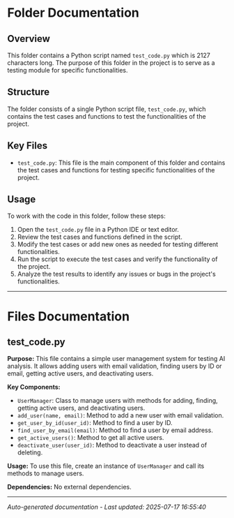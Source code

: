 # Folder Documentation

## Overview
This folder contains a Python script named `test_code.py` which is 2127 characters long. The purpose of this folder in the project is to serve as a testing module for specific functionalities.

## Structure
The folder consists of a single Python script file, `test_code.py`, which contains the test cases and functions to test the functionalities of the project.

## Key Files
- `test_code.py`: This file is the main component of this folder and contains the test cases and functions for testing specific functionalities of the project.

## Usage
To work with the code in this folder, follow these steps:
1. Open the `test_code.py` file in a Python IDE or text editor.
2. Review the test cases and functions defined in the script.
3. Modify the test cases or add new ones as needed for testing different functionalities.
4. Run the script to execute the test cases and verify the functionality of the project.
5. Analyze the test results to identify any issues or bugs in the project's functionalities.

---

# Files Documentation

## test_code.py

**Purpose:** This file contains a simple user management system for testing AI analysis. It allows adding users with email validation, finding users by ID or email, getting active users, and deactivating users.

**Key Components:**
- `UserManager`: Class to manage users with methods for adding, finding, getting active users, and deactivating users.
- `add_user(name, email)`: Method to add a new user with email validation.
- `get_user_by_id(user_id)`: Method to find a user by ID.
- `find_user_by_email(email)`: Method to find a user by email address.
- `get_active_users()`: Method to get all active users.
- `deactivate_user(user_id)`: Method to deactivate a user instead of deleting.

**Usage:** To use this file, create an instance of `UserManager` and call its methods to manage users.

**Dependencies:** No external dependencies.

---
*Auto-generated documentation - Last updated: 2025-07-17 16:55:40*
